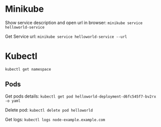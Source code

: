 # Minikube

Show service description and open url in browser:
`minikube service helloworld-service`

Get Service url:
`minikube service helloworld-service --url`

# Kubectl
```kubectl get namespace```

## Pods
Get pods details:
`kubectl get pod helloworld-deployment-d6fc545f7-bv2rx -o yaml`

Delete pod:
`kubectl delete pod helloworld`

Get logs:
`kubectl logs node-example.example.com` 